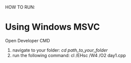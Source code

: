 HOW TO RUN:

# Using Windows MSVC
Open Developer CMD
1) navigate to your folder:
    *cd* *path_to_your_folder*
2) run the following command:
    cl /EHsc /W4 /O2 day1.cpp